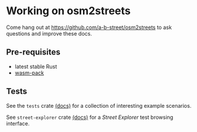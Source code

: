 # Working on osm2streets

Come hang out at https://github.com/a-b-street/osm2streets to ask questions and improve these docs.

## Pre-requisites

- latest stable Rust
- [wasm-pack](https://github.com/rustwasm/wasm-pack)

## Tests

See the `tests` crate [(docs)](tests/README.md) for a collection of interesting example scenarios.

See `street-explorer` crate [(docs)](street-explorer/README.md) for a *Street Explorer* test browsing interface.

